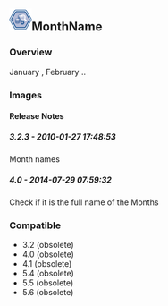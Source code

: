 ## <img src='./logo.jpg' width='40' height='40'>MonthName

### Overview
January , February ..
### Images




#### Release Notes

##### 3.2.3 - 2010-01-27 17:48:53
Month names
##### 4.0 - 2014-07-29 07:59:32
Check if it is the full name of the Months
### Compatible
 -  3.2 (obsolete)
 -   4.0 (obsolete)
 -   4.1 (obsolete)
 -   5.4 (obsolete)
 -   5.5 (obsolete)
 -   5.6 (obsolete)
